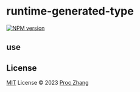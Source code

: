 # runtime-generated-type

[![NPM version](https://img.shields.io/npm/v/runtime-generated-type?color=a1b858&label=)](https://www.npmjs.com/package/runtime-generated-type)

## use

## License

[MIT](./LICENSE) License © 2023 [Proc Zhang](https://github.com/proc07)
